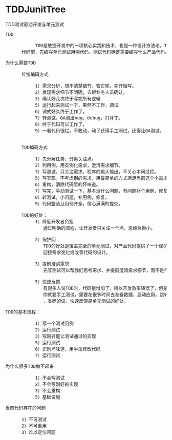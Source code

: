 # TDDJunitTree
TDD测试驱动开发与单元测试

<pre>
TDD
          
           TDD是敏捷开发中的一项核心实践和技术，也是一种设计方法论。TDD的原理是在开发功能
      代码前，先编写单元测试用例代码，测试代码确定需要编写什么产品代码。
</pre>

<pre>
为什么需要TDD

      传统编码方式
           
           1）需求分析，想不清楚细节，管它呢，先开始写。
           2）发现需求细节不明确，去跟业务人员确认。
           3）确认好几次终于写完所有逻辑
           5）运行起来测试一下，果然不工作，调试
           6）调式好久终于工作了。
           7）转测试，QA测出bug，debug，打补丁。
           8）终于代码可以工作了，
           9）一看代码很烂，不敢动，动了还得手工测试，还得让QA测试。


      TDD编码方式
          
           1）先分解任务，分离关注点。
           2）列用例，用实例化需求，澄清需求细节。
           3）写测试，只关注需求，程序的输入输出，不关心中间过程。
           5）写实现，不考虑别的需求，用最简单的方式满足当前这个小需求即可。
           6）重构，消除代码里的坏味道。
           7）写完，手动测试一下，基本没什么问题，有问题补个用例，修复。
           8）转测试，小问题，补用例，修复。
           9）代码整洁且用例齐全，信心满满的提交。

      TDD的好处：
           1）降低开发者负担
              通过明确的流程，让开发者只关注一个点，思维负担小。
 
           2）保护网
              TDD的好处是覆盖完全的单元测试，对产品代码提供了一个保护网，让我们可以轻松的
              迎接需求变化或改善代码的设计。

           3）提前澄清需求
              先写测试可以帮我们思考需求，并提前澄清需求细节，而不是代码写到一半才发现不明确的需求。

           5）快速反馈
              有很多人说TDD时，代码量增加了，所以开发效率降低了，但是，如果没有单元测试，
              你就要手工测试，需要花很多时间去准备数据，启动应用，跳转界面等，反馈是很慢的
              ，准确的说，快速反馈是单元测试的好处。
</pre>

<pre>
TDD的基本流程：

           1）写一个测试用例
           2）运行测试
           3）写刚好能让测试通过的实现
           5）运行测试
           6）识别坏味道，用手法修改代码
           7）运行测试
</pre>

<pre>
为什么很多TDD做不起来

           1）不会写测试
           2）不会写刚好的实现
           3）不会重构
           5）基础设施
</pre>

<pre>
当前代码存在的问题

      1）不可测试
      2）不可重用
      3）难以定位问题
</pre>